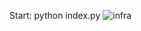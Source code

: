 Start:
python index.py
![infra](https://github.com/mmnedoboiev/practice_1/assets/90751492/944f467b-b93c-4262-86c1-81e556579221)
